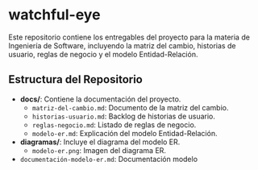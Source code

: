 # watchful-eye
Este repositorio contiene los entregables del proyecto para la materia de Ingeniería de Software, incluyendo la matriz del cambio, historias de usuario, reglas de negocio y el modelo Entidad-Relación.
## Estructura del Repositorio

- **docs/**: Contiene la documentación del proyecto.
  - `matriz-del-cambio.md`: Documento de la matriz del cambio.
  - `historias-usuario.md`: Backlog de historias de usuario.
  - `reglas-negocio.md`: Listado de reglas de negocio.
  - `modelo-er.md`: Explicación del modelo Entidad-Relación.
- **diagramas/**: Incluye el diagrama del modelo ER.
  - `modelo-er.png`: Imagen del diagrama ER.
- `documentación-modelo-er.md`: Documentación modelo
